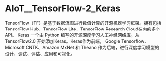# AIoT__TensorFlow-2_Keras
TensorFlow（TF）是基于数据流图进行数值计算的开源机器学习框架。拥有包括TensorFlow Hub、TensorFlow Lite、TensorFlow Research Cloud在内的多个API。 Keras 一个由 Python 编写的开源深度学习人工神经网络库。从 TensorFlow2.0 开始添加Keras。Keras作为前端， Google Tensorflow、Microsoft CNTK、Amazon MxNet 和 Theano 作为后端，进行深度学习模型的设计、调试、评估、应用和可视化。
